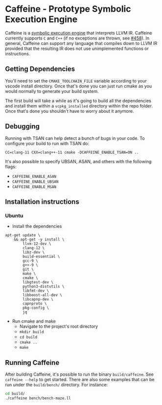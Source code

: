 # Caffeine - Prototype Symbolic Execution Engine

Caffeine is a [symbolic execution engine](https://en.wikipedia.org/wiki/Symbolic_execution)
that interprets LLVM IR. Caffeine currently supports `C` and `C++` (if no exceptions are
thrown, see [#458](https://github.com/insufficiently-caffeinated/caffeine/issues/458)).
In general, Caffeine can support any language that compiles down to LLVM IR provided
that the resulting IR does not use unimplemented functions or instructions.

## Getting Dependencies

You'll need to set the `CMAKE_TOOLCHAIN_FILE` variable according to your
vscode install directory. Once that's done you can just run cmake as you
would normally to generate your build system.

The first build will take a while as it's going to build all the dependencies
and install them within a `vcpkg_installed` directory within the repo folder.
Once that's done you shouldn't have to worry about it anymore.

## Debugging
Running with TSAN can help detect a bunch of bugs in your code. To configure
your build to run with TSAN do:
```
CC=clang-11 CXX=clang++-11 cmake -DCAFFEINE_ENABLE_TSAN=ON ..
```

It's also possible to specify UBSAN, ASAN, and others with the following flags:
* `CAFFEINE_ENABLE_ASAN`
* `CAFFEINE_ENABLE_UBSAN`
* `CAFFEINE_ENABLE_MSAN`

## Installation instructions

### Ubuntu
- Install the dependencies
```
apt-get update \
    && apt-get -y install \
        llvm-12-dev \
        clang-12 \
        libz-dev \
        build-essential \
        gcc-9 \
        g++-9 \
        git \
        make \
        cmake \
        libgtest-dev \
        python3-distutils \
        libfmt-dev \
        libboost-all-dev \
        libcapnp-dev \
        capnproto \
        pkg-config \
        jq
```
- Run cmake and make
  - Navigate to the project's root directory
  - `mkdir build`
  - `cd build`
  - `cmake ..`
  - `make`

## Running Caffeine

After building Caffeine, it's possible to run the binary `build/caffeine`. See
`caffeine --help` to get started. There are also some examples that can be run
under the `build/bench/` directory. For instance:

```bash
cd build/
./caffeine bench/bench-maze.ll
```
